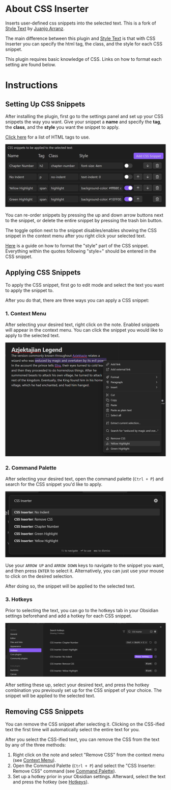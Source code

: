 # About CSS Inserter
Inserts user-defined css snippets into the selected text.
This is a fork of [Style Text](https://github.com/juanjoarranz/style-text-obsidian-plugin) by [Juanjo Arranz](https://github.com/juanjoarranz).

The main difference between this plugin and [Style Text](https://github.com/juanjoarranz/style-text-obsidian-plugin) is that with CSS Inserter you can specify the html tag, the class, and the style for each CSS snippet.

This plugin requires basic knowledge of CSS. Links on how to format each setting are found below.

# Instructions
## Setting Up CSS Snippets
After installing the plugin, first go to the settings panel and set up your CSS snippets the way you want. Give your snippet a **name** and specify the **tag**, the **class**, and the **style** you want the snippet to apply.

[Click here](https://www.w3schools.com/tags/default.asp) for a list of HTML tags to use.

![Settings Panel](./assets/Settings_Panel.png)

You can re-order snippets by pressing the up and down arrow buttons next to the snippet, or delete the entire snippet by pressing the trash bin button.

The toggle option next to the snippet disables/enables showing the CSS snippet in the context menu after you right click your selected text.

[Here](https://www.w3schools.com/html/html_styles.asp) is a guide on how to format the "style" part of the CSS snippet.
Everything within the quotes following "style=" should be entered in the CSS snippet.
## Applying CSS Snippets
To apply the CSS snippet, first go to edit mode and select the text you want to apply the snippet to.

After you do that, there are three ways you can apply a CSS snippet:
### 1. Context Menu
After selecting your desired text, right click on the note. Enabled snippets will appear in the context menu. You can click the snippet you would like to apply to the selected text.

![Context Menu](./assets/Highlight.png)

### 2. Command Palette
After selecting your desired text, open the command palette (`Ctrl + P`) and search for the CSS snippet you'd like to apply.

![Command Palette](./assets/Command_Palette.png)

Use your `ARROW UP` and `ARROW DOWN` keys to navigate to the snippet you want, and then press `ENTER` to select it.
Alternatively, you can just use your mouse to click on the desired selection.

After doing so, the snippet will be applied to the selected text.

### 3. Hotkeys
Prior to selecting the text, you can go to the hotkeys tab in your Obsidian settings beforehand and add a hotkey for each CSS snippet.

![Hotkeys](./assets/Hotkeys.png)

After setting these up, select your desired text, and press the hotkey combination you previously set up for the CSS snippet of your choice. The snippet will be applied to the selected text.
## Removing CSS Snippets
You can remove the CSS snippet after selecting it. Clicking on the CSS-ified text the first time will automatically select the entire text for you.

After you select the CSS-ified text, you can remove the CSS from the text by any of the three methods:
 1. Right click on the note and select "Remove CSS" from the context menu (see [Context Menu](#1-context-menu)).
 2. Open the Command Palette (`Ctrl + P`) and select the "CSS Inserter: Remove CSS" command (see [Command Palette](#2-command-palette)).
 3. Set up a hotkey prior in your Obsidian settings. Afterward, select the text and press the hotkey (see [Hotkeys](#3-hotkeys)).
